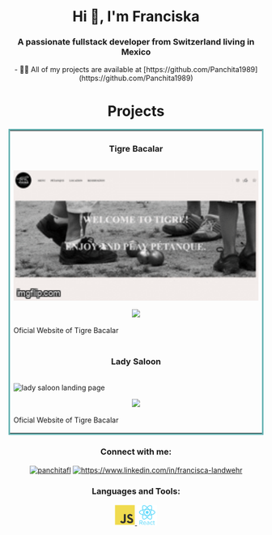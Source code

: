 <!-- ### Hi there 👋

<!--
**Panchita1989/Panchita1989** is a ✨ _special_ ✨ repository because its `README.md` (this file) appears on your GitHub profile.

Here are some ideas to get you started:

- 🔭 I’m currently working on ...
- 🌱 I’m currently learning ...
- 👯 I’m looking to collaborate on ...
- 🤔 I’m looking for help with ...
- 💬 Ask me about ...
- 📫 How to reach me: ...
- 😄 Pronouns: ...
- ⚡ Fun fact: ...
-->



<h1 align="center">Hi 👋, I'm Franciska</h1>
<h3 align="center">A passionate fullstack developer from Switzerland living in Mexico</h3>

<p align="center">- 👨‍💻 All of my projects are available at [https://github.com/Panchita1989](https://github.com/Panchita1989)</p>

<h1 align="center">Projects</h1>

<table bordercolor="#66b2b2">
 <tr>
   <td width="50%" valign="top">
   <h3 align="center">Tigre Bacalar</h3>
   <br />
   <a target="_blank" href="https://tigrebacalar.com/">
          <img src="tigre.gif" width="100%" alt="tigre landing page"/>
        </a>
   <br />
    <p align="center">
   <a href="https://github.com/Panchita1989/websiteTigre" target="_blank">
    <img src="https://img.shields.io/static/v1?label=|&message=REPO&color=23555f&style=plastic&logo=github&logo-color=white"/>
  </a>
     </p>
   <p>Oficial Website of Tigre Bacalar</p>
  </td>
 </tr>
 <tr>
   <td width="50%" valign="top">
   <h3 align="center">Lady Saloon</h3>
   <br />
     <img src="ladysaloon.mp4" width="100%" alt="lady saloon landing page"/>
   <br />
    <p align="center">
   <a href="https://github.com/Panchita1989/websiteTigre" target="_blank">
    <img src="https://img.shields.io/static/v1?label=|&message=REPO&color=23555f&style=plastic&logo=github&logo-color=white"/>
  </a>
     </p>
   <p>Oficial Website of Tigre Bacalar</p>
  </td>
 </tr>
 </table>

<h3 align="center">Connect with me:</h3>
<p align="center">
<a href="https://twitter.com/panchitafl" target="blank"><img align="center" src="https://raw.githubusercontent.com/rahuldkjain/github-profile-readme-generator/master/src/images/icons/Social/twitter.svg" alt="panchitafl" height="30" width="40" /></a>
<a href="https://linkedin.com/in/https://www.linkedin.com/in/francisca-landwehr" target="blank"><img align="center" src="https://raw.githubusercontent.com/rahuldkjain/github-profile-readme-generator/master/src/images/icons/Social/linked-in-alt.svg" alt="https://www.linkedin.com/in/francisca-landwehr" height="30" width="40" /></a>
</p>

<h3 align="center">Languages and Tools:</h3>
<p align="center"> <a href="https://developer.mozilla.org/en-US/docs/Web/JavaScript" target="_blank" rel="noreferrer"> <img src="https://raw.githubusercontent.com/devicons/devicon/master/icons/javascript/javascript-original.svg" alt="javascript" width="40" height="40"/> </a> <a href="https://reactjs.org/" target="_blank" rel="noreferrer"> <img src="https://raw.githubusercontent.com/devicons/devicon/master/icons/react/react-original-wordmark.svg" alt="react" width="40" height="40"/> </a> </p>
